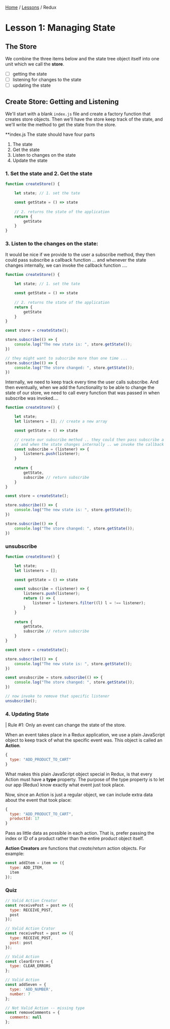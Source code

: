 [Home](https://github.com/amesplant/ReactNotes#react-notes) / [Lessons](https://github.com/amesplant/ReactNotes/tree/master/Lessons) / Redux

# Lesson 1: Managing State

## The Store
We combine the three items below and the state tree object itself into one unit which we call the **store**. 

- [ ] getting the state
- [ ] listening for changes to the state
- [ ] updating the state

## Create Store: Getting and Listening

We'll start with a blank `index.js` file and create a factory function that creates store objects. Then we'll have the store keep track of the state, and we'll write the method to get the state from the store.

**index.js
The state should have four parts
1. The state
2. Get the state
3. Listen to changes on the state
4. Update the state

### 1. Set the state and 2. Get the state

````js
function createStore() {

    let state; // 1. set the tate

    const getState = () => state 
    
    // 2. returns the state of the application
    return {
        getState
    }
}
````

### 3. Listen to the changes on the state:

It would be nice if we provide to the user a subscribe method, they then could pass subscribe a callback function ... and whenever the state changes internally, we can invoke the callback function ....

````js
function createStore() {

    let state; // 1. set the tate

    const getState = () => state 
    
    // 2. returns the state of the application
    return {
        getState
    }
}

const store = createState();

store.subscribe(() => {
    console.log("The new state is: ", store.getState());
})

// they might want to subscribe more than one time ...
store.subscribe(() => {
    console.log("The store changed: ", store.getState());
})

````

Internally, we need to keep track every time the user calls subscribe.
And then eventually, when we add the functionality to be able to change the state of our store, we need to call every function that was passed in when subscribe was invoked....

````js
function createStore() {

    let state; 
    let listeners = []; // create a new array

    const getState = () => state 

    // create our subscribe method .. they could then pass subscribe a callback function
    // and when the state changes internally .. we invoke the callback function
    const subscribe = (listener) => { 
        listeners.push(listener);
    }
    
    return {
        getState,
        subscribe // return subscribe
    }
}

const store = createState();

store.subscribe(() => {
    console.log("The new state is: ", store.getState());
})

store.subscribe(() => {
    console.log("The store changed: ", store.getState());
})

````
### unsubscribe

````js
function createStore() {

    let state; 
    let listeners = []; 

    const getState = () => state 

    const subscribe = (listener) => { 
        listeners.push(listener);
        return () => {
            listener = listeners.filter((l) l = !== listener);
        }
    }
    
    return {
        getState,
        subscribe // return subscribe
    }
}

const store = createState();

store.subscribe(() => {
    console.log("The new state is: ", store.getState());
})

const unsubscribe = store.subscribe(() => {
    console.log("The store changed: ", store.getState());
})

// now invoke to remove that specific listener
unsubscribe();

````

### 4. Updating State
| Rule #1: Only an event can change the state of the store.

When an event takes place in a Redux application, we use a plain JavaScript object to keep track of what the specific event was. This object is called an **Action**.
````js
{
  type: "ADD_PRODUCT_TO_CART"
}
````
What makes this plain JavaScript object special in Redux, is that every Action must have a **type** property. The purpose of the type property is to let our app (Redux) know exactly what event just took place. 

Now, since an Action is just a regular object, we can include extra data about the event that took place:
````js
{
  type: "ADD_PRODUCT_TO_CART",
  productId: 17
}
````
Pass as little data as possible in each action. That is, prefer passing the index or ID of a product rather than the entire product object itself.

**Action Creators** are functions that _create/return_ action objects. For example:
````js
const addItem = item => ({
  type: ADD_ITEM,
  item
});
````
### Quiz
````js
// Valid Action Creator
const receivePost = post => ({
  type: RECEIVE_POST,
  post
});

// Valid Action Crator
const receivePost = post => ({
  type: RECEIVE_POST,
  post: post
}); 

// Valid Action
const clearErrors = {
  type: CLEAR_ERRORS
};

// Valid Action
const addSeven = {
  type: 'ADD_NUMBER',
  number: 7
};

// Not Valid Action -- missing type
const removeComments = {
  comments: null
};
